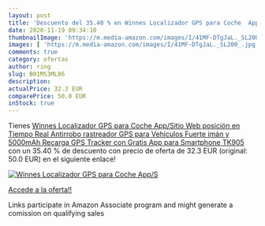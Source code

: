 ```yaml
---
layout: post
title: 'Descuento del 35.40 % en Winnes Localizador GPS para Coche  App/S'
date: 2020-11-19 09:34:10
thumbnailImage: 'https://m.media-amazon.com/images/I/41MF-DTgJaL._SL200_.jpg'
images: [ 'https://m.media-amazon.com/images/I/41MF-DTgJaL._SL200_.jpg' ]
comments: true
category: ofertas
author: ring
slug: B01MS3ML86
description:
actualPrice: 32.3 EUR
comparePrice: 50.0 EUR
inStock: true
---
```


Tienes [Winnes Localizador GPS para Coche  App/Sitio Web posición en Tiempo Real Antirrobo rastreador GPS para Vehículos Fuerte imán y 5000mAh Recarga GPS Tracker con Gratis App para Smartphone TK905](https://www.amazon.es/dp/B01MS3ML86/?tag=tolees-21) con un 35.40 % de descuento con precio de oferta de 32.3 EUR (original: 50.0 EUR) en el siguiente enlace!

[![Winnes Localizador GPS para Coche  App/S](https://m.media-amazon.com/images/I/41MF-DTgJaL._SL200_.jpg)](https://www.amazon.es/dp/B01MS3ML86/?tag=tolees-21)

[Accede a la oferta!!](https://www.amazon.es/dp/B01MS3ML86/?tag=tolees-21)

Links participate in Amazon Associate program and might generate a comission on qualifying sales


